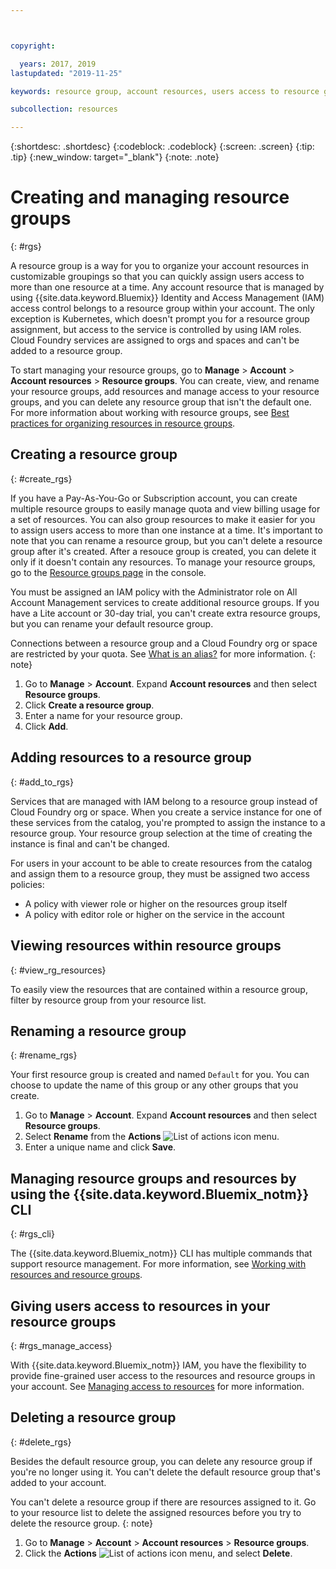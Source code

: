 ```yaml
---



copyright:

  years: 2017, 2019
lastupdated: "2019-11-25"

keywords: resource group, account resources, users access to resource groups, create resource group

subcollection: resources

---
```


{:shortdesc: .shortdesc}
{:codeblock: .codeblock}
{:screen: .screen}
{:tip: .tip}
{:new_window: target="_blank"}
{:note: .note}

# Creating and managing resource groups
{: #rgs}

A resource group is a way for you to organize your account resources in customizable groupings so that you can quickly assign users access to more than one resource at a time. Any account resource that is managed by using {{site.data.keyword.Bluemix}} Identity and Access Management (IAM) access control belongs to a resource group within your account. The only exception is Kubernetes, which doesn't prompt you for a resource group assignment, but access to the service is controlled by using IAM roles. Cloud Foundry services are assigned to orgs and spaces and can't be added to a resource group.

To start managing your resource groups, go to **Manage** > **Account** > **Account resources** > **Resource groups**. You can create, view, and rename your resource groups, add resources and manage access to your resource groups, and you can delete any resource group that isn't the default one. For more information about working with resource groups, see [Best practices for organizing resources in resource groups](/docs/resources?topic=resources-bp_resourcegroups).


## Creating a resource group
{: #create_rgs}

If you have a Pay-As-You-Go or Subscription account, you can create multiple resource groups to easily manage quota and view billing usage for a set of resources. You can also group resources to make it easier for you to assign users access to more than one instance at a time. It's important to note that you can rename a resource group, but you can't delete a resource group after it's created. After a resouce group is created, you can delete it only if it doesn't contain any resources. To manage your resource groups, go to the [Resource groups page](https://cloud.ibm.com/account/resource-groups) in the console.

You must be assigned an IAM policy with the Administrator role on All Account Management services to create additional resource groups. If you have a Lite account or 30-day trial, you can't create extra resource groups, but you can rename your default resource group.

Connections between a resource group and a Cloud Foundry org or space are restricted by your quota. See [What is an alias?](/docs/resources?topic=resources-connect_app#what_is_alias) for more information.
{: note}

1. Go to **Manage** &gt; **Account**. Expand **Account resources** and then select **Resource groups**.
2. Click **Create a resource group**.
3. Enter a name for your resource group.
4. Click **Add**.

## Adding resources to a resource group
{: #add_to_rgs}

Services that are managed with IAM belong to a resource group instead of Cloud Foundry org or space. When you create a service instance for one of these services from the catalog, you're prompted to assign the instance to a resource group. Your resource group selection at the time of creating the instance is final and can't be changed.

For users in your account to be able to create resources from the catalog and assign them to a resource group, they must be assigned two access policies:

* A policy with viewer role or higher on the resources group itself
* A policy with editor role or higher on the service in the account

## Viewing resources within resource groups
{: #view_rg_resources}

To easily view the resources that are contained within a resource group, filter by resource group from your resource list.

## Renaming a resource group
{: #rename_rgs}

Your first resource group is created and named `Default` for you. You can choose to update the name of this group or any other groups that you create.

1. Go to **Manage** &gt; **Account**. Expand **Account resources** and then select **Resource groups**.
2. Select **Rename** from the **Actions** ![List of actions icon](../icons/action-menu-icon.svg) menu.
3. Enter a unique name and click **Save**.

## Managing resource groups and resources by using the {{site.data.keyword.Bluemix_notm}} CLI
{: #rgs_cli}

The {{site.data.keyword.Bluemix_notm}} CLI has multiple commands that support resource management. For more information, see [Working with resources and resource groups](/docs/cli/reference/ibmcloud?topic=cloud-cli-ibmcloud_commands_resource#ibmcloud_commands_resource).

## Giving users access to resources in your resource groups
{: #rgs_manage_access}

With {{site.data.keyword.Bluemix_notm}} IAM, you have the flexibility to provide fine-grained user access to the resources and resource groups in your account. See [Managing access to resources](/docs/iam?topic=iam-iammanidaccser) for more information. 

## Deleting a resource group 
{: #delete_rgs}

Besides the default resource group, you can delete any resource group if you're no longer using it. You can't delete the default resource group that's added to your account.

You can't delete a resource group if there are resources assigned to it. Go to your resource list to delete the assigned resources before you try to delete the resource group.
{: note}  

1. Go to **Manage** > **Account** > **Account resources** > **Resource groups**.
2. Click the **Actions** ![List of actions icon](../icons/action-menu-icon.svg) menu, and select **Delete**.
